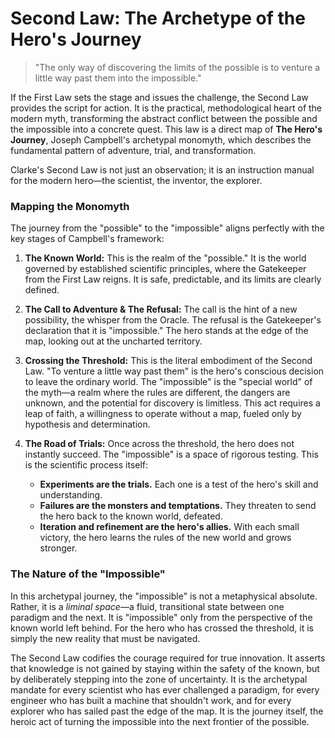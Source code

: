 # Second Law: The Archetype of the Hero's Journey

> "The only way of discovering the limits of the possible is to venture a little way past them into the impossible."

If the First Law sets the stage and issues the challenge, the Second Law provides the script for action. It is the practical, methodological heart of the modern myth, transforming the abstract conflict between the possible and the impossible into a concrete quest. This law is a direct map of **The Hero's Journey**, Joseph Campbell's archetypal monomyth, which describes the fundamental pattern of adventure, trial, and transformation.

Clarke's Second Law is not just an observation; it is an instruction manual for the modern hero—the scientist, the inventor, the explorer.

### Mapping the Monomyth

The journey from the "possible" to the "impossible" aligns perfectly with the key stages of Campbell's framework:

1.  **The Known World:** This is the realm of the "possible." It is the world governed by established scientific principles, where the Gatekeeper from the First Law reigns. It is safe, predictable, and its limits are clearly defined.

2.  **The Call to Adventure & The Refusal:** The call is the hint of a new possibility, the whisper from the Oracle. The refusal is the Gatekeeper's declaration that it is "impossible." The hero stands at the edge of the map, looking out at the uncharted territory.

3.  **Crossing the Threshold:** This is the literal embodiment of the Second Law. "To venture a little way past them" is the hero's conscious decision to leave the ordinary world. The "impossible" is the "special world" of the myth—a realm where the rules are different, the dangers are unknown, and the potential for discovery is limitless. This act requires a leap of faith, a willingness to operate without a map, fueled only by hypothesis and determination.

4.  **The Road of Trials:** Once across the threshold, the hero does not instantly succeed. The "impossible" is a space of rigorous testing. This is the scientific process itself:
    *   **Experiments are the trials.** Each one is a test of the hero's skill and understanding.
    *   **Failures are the monsters and temptations.** They threaten to send the hero back to the known world, defeated.
    *   **Iteration and refinement are the hero's allies.** With each small victory, the hero learns the rules of the new world and grows stronger.

### The Nature of the "Impossible"

In this archetypal journey, the "impossible" is not a metaphysical absolute. Rather, it is a *liminal space*—a fluid, transitional state between one paradigm and the next. It is "impossible" only from the perspective of the known world left behind. For the hero who has crossed the threshold, it is simply the new reality that must be navigated.

The Second Law codifies the courage required for true innovation. It asserts that knowledge is not gained by staying within the safety of the known, but by deliberately stepping into the zone of uncertainty. It is the archetypal mandate for every scientist who has ever challenged a paradigm, for every engineer who has built a machine that shouldn't work, and for every explorer who has sailed past the edge of the map. It is the journey itself, the heroic act of turning the impossible into the next frontier of the possible.